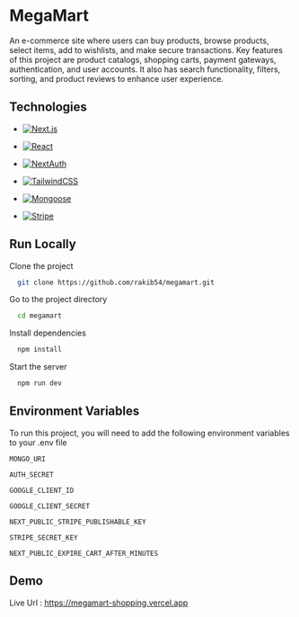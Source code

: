 # MegaMart

An e-commerce site where users can buy products, browse products, select items, add to wishlists, and make secure transactions. Key features of this project are product catalogs, shopping carts, payment gateways, authentication, and user accounts. It also has search functionality, filters, sorting, and product reviews to enhance user experience.

## Technologies

- [![Next.js](https://img.shields.io/badge/Next.js-000000?style=for-the-badge&logo=nextdotjs&logoColor=white)](https://nextjs.org)
- [![React](https://img.shields.io/badge/React-20232A?style=for-the-badge&logo=react&logoColor=61DAFB)](https://reactjs.org)
- [![NextAuth](https://img.shields.io/badge/NextAuth.js-000000?style=for-the-badge&logo=auth0&logoColor=white)](https://next-auth.js.org)
- [![TailwindCSS](https://img.shields.io/badge/TailwindCSS-38B2AC?style=for-the-badge&logo=tailwindcss&logoColor=white)](https://tailwindcss.com)
- [![Mongoose](https://img.shields.io/badge/Mongoose-880000?style=for-the-badge&logo=mongoose&logoColor=white)](https://mongoosejs.com)

- [![Stripe](https://img.shields.io/badge/Stripe-008CDD?style=for-the-badge&logo=stripe&logoColor=white)](https://stripe.com)

## Run Locally

Clone the project

```bash
  git clone https://github.com/rakib54/megamart.git
```

Go to the project directory

```bash
  cd megamart
```

Install dependencies

```bash
  npm install
```

Start the server

```bash
  npm run dev
```

## Environment Variables

To run this project, you will need to add the following environment variables to your .env file

`MONGO_URI`

`AUTH_SECRET`

`GOOGLE_CLIENT_ID`

`GOOGLE_CLIENT_SECRET`

`NEXT_PUBLIC_STRIPE_PUBLISHABLE_KEY`

`STRIPE_SECRET_KEY`

`NEXT_PUBLIC_EXPIRE_CART_AFTER_MINUTES`

## Demo

Live Url : https://megamart-shopping.vercel.app
